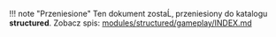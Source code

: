 !!! note "Przeniesione"
    Ten dokument zostaĹ‚ przeniesiony do katalogu **structured**.
    Zobacz spis: [modules/structured/gameplay/INDEX.md](../modules/structured/gameplay/INDEX.md)
